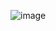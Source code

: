 ![image](https://github.com/Rahul-chaurasiya/Leetcode-Practice-Problem/assets/77222540/e25c9347-eb99-41d4-b8a6-8c8bb3fcaff9)

